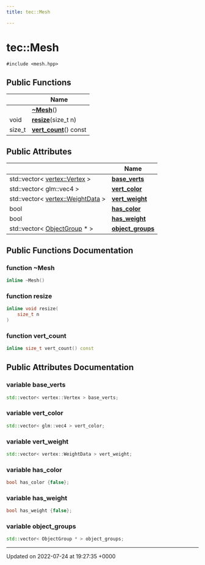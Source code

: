 ```yaml
---
title: tec::Mesh

---
```


# tec::Mesh






`#include <mesh.hpp>`

## Public Functions

|                | Name           |
| -------------- | -------------- |
| | **[~Mesh](/engine/Classes/structtec_1_1_mesh/#function-~mesh)**() |
| void | **[resize](/engine/Classes/structtec_1_1_mesh/#function-resize)**(size_t n) |
| size_t | **[vert_count](/engine/Classes/structtec_1_1_mesh/#function-vert-count)**() const |

## Public Attributes

|                | Name           |
| -------------- | -------------- |
| std::vector< [vertex::Vertex](/engine/Classes/structtec_1_1vertex_1_1_vertex/) > | **[base_verts](/engine/Classes/structtec_1_1_mesh/#variable-base-verts)**  |
| std::vector< glm::vec4 > | **[vert_color](/engine/Classes/structtec_1_1_mesh/#variable-vert-color)**  |
| std::vector< [vertex::WeightData](/engine/Classes/structtec_1_1vertex_1_1_weight_data/) > | **[vert_weight](/engine/Classes/structtec_1_1_mesh/#variable-vert-weight)**  |
| bool | **[has_color](/engine/Classes/structtec_1_1_mesh/#variable-has-color)**  |
| bool | **[has_weight](/engine/Classes/structtec_1_1_mesh/#variable-has-weight)**  |
| std::vector< [ObjectGroup](/engine/Classes/structtec_1_1_object_group/) * > | **[object_groups](/engine/Classes/structtec_1_1_mesh/#variable-object-groups)**  |

## Public Functions Documentation

### function ~Mesh

```cpp
inline ~Mesh()
```


### function resize

```cpp
inline void resize(
    size_t n
)
```


### function vert_count

```cpp
inline size_t vert_count() const
```


## Public Attributes Documentation

### variable base_verts

```cpp
std::vector< vertex::Vertex > base_verts;
```


### variable vert_color

```cpp
std::vector< glm::vec4 > vert_color;
```


### variable vert_weight

```cpp
std::vector< vertex::WeightData > vert_weight;
```


### variable has_color

```cpp
bool has_color {false};
```


### variable has_weight

```cpp
bool has_weight {false};
```


### variable object_groups

```cpp
std::vector< ObjectGroup * > object_groups;
```


-------------------------------

Updated on 2022-07-24 at 19:27:35 +0000